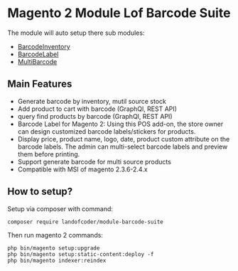 # Magento 2 Module Lof Barcode Suite

The module will auto setup there sub modules:
- [BarcodeInventory](https://github.com/landofcoder/module-pos-barcode-inventory)
- [BarcodeLabel](https://github.com/landofcoder/module-pos-barcode-label)
- [MultiBarcode](https://github.com/landofcoder/module-pos-multi-barcode)

## Main Features
- Generate barcode by inventory, mutil source stock
- Add product to cart with barcode (GraphQl, REST API)
- query find products by barcode (GraphQl, REST API)
- Barcode Label for Magento 2: Using this POS add-on, the store owner can design customized barcode labels/stickers for products.
- Display price, product name, logo, date, product custom attribute on the barcode labels. The admin can multi-select barcode labels and preview them before printing.
- Support generate barcode for multi source products
- Compatible with MSI of magento 2.3.6-2.4.x

## How to setup?

Setup via composer with command:
```
composer require landofcoder/module-barcode-suite
```

Then run magento 2 commands:
```
php bin/magento setup:upgrade
php bin/magento setup:static-content:deploy -f
php bin/magento indexer:reindex
```
